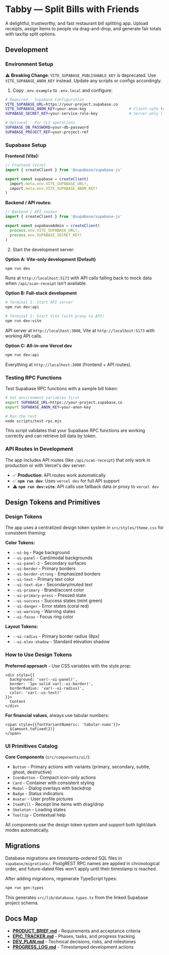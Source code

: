 # Tabby — Split Bills with Friends

A delightful, trustworthy, and fast restaurant bill splitting app. Upload receipts, assign items to people via drag-and-drop, and generate fair totals with tax/tip split options.

## Development

### Environment Setup

⚠️ **Breaking Change**: `VITE_SUPABASE_PUBLISHABLE_KEY` is deprecated. Use `VITE_SUPABASE_ANON_KEY` instead. Update any scripts or configs accordingly.

1. Copy `.env.example` to `.env.local` and configure:

```bash
# Required - Supabase Configuration
VITE_SUPABASE_URL=https://your-project.supabase.co
VITE_SUPABASE_ANON_KEY=your-anon-key                   # Client-safe key
SUPABASE_SECRET_KEY=your-service-role-key              # Server-only (for API routes)

# Optional - For CLI operations
SUPABASE_DB_PASSWORD=your-db-password
SUPABASE_PROJECT_REF=your-project-ref
```

### Supabase Setup

**Frontend (Vite):**
```typescript
// Frontend (Vite)
import { createClient } from '@supabase/supabase-js'

export const supabase = createClient(
  import.meta.env.VITE_SUPABASE_URL!,
  import.meta.env.VITE_SUPABASE_ANON_KEY!
)
```

**Backend / API routes:**
```typescript
// Backend / API routes
import { createClient } from '@supabase/supabase-js'

export const supabaseAdmin = createClient(
  process.env.VITE_SUPABASE_URL!,
  process.env.SUPABASE_SECRET_KEY!
)
```

2. Start the development server:

**Option A: Vite-only development (Default)**
```bash
npm run dev
```
Runs at `http://localhost:5173` with API calls falling back to mock data when `/api/scan-receipt` isn't available.

**Option B: Full-stack development**
```bash
# Terminal 1: Start API server
npm run dev:api

# Terminal 2: Start Vite (with proxy to API)
npm run dev:vite
```
API server at `http://localhost:3000`, Vite at `http://localhost:5173` with working API calls.

**Option C: All-in-one Vercel dev**
```bash
npm run dev:api
```
Everything at `http://localhost:3000` (frontend + API routes).

### Testing RPC Functions

Test Supabase RPC functions with a sample bill token:

```bash
# Set environment variables first
export SUPABASE_URL=https://your-project.supabase.co
export SUPABASE_ANON_KEY=your-anon-key

# Run the test
node scripts/test-rpc.mjs
```

This script validates that your Supabase RPC functions are working correctly and can retrieve bill data by token.

### API Routes in Development

The app includes API routes (like `/api/scan-receipt`) that only work in production or with Vercel's dev server:

- ✅ **Production**: API routes work automatically
- ✅ **`npm run dev`**: Uses `vercel dev` for full API support
- ⚠️  **`npm run dev:vite`**: API calls use fallback data or proxy to `vercel dev`

## Design Tokens and Primitives

### Design Tokens
The app uses a centralized design token system in `src/styles/theme.css` for consistent theming:

**Color Tokens:**
- `--ui-bg` - Page background
- `--ui-panel` - Card/modal backgrounds  
- `--ui-panel-2` - Secondary surfaces
- `--ui-border` - Primary borders
- `--ui-border-strong` - Emphasized borders
- `--ui-text` - Primary text color
- `--ui-text-dim` - Secondary/muted text
- `--ui-primary` - Brand/accent color
- `--ui-primary-press` - Pressed state
- `--ui-success` - Success states (mint green)
- `--ui-danger` - Error states (coral red)
- `--ui-warning` - Warning states
- `--ui-focus` - Focus ring color

**Layout Tokens:**
- `--ui-radius` - Primary border radius (8px)
- `--ui-elev-shadow` - Standard elevation shadow

### How to Use Design Tokens

**Preferred approach** - Use CSS variables with the style prop:
```tsx
<div style={{
  background: 'var(--ui-panel)',
  border: '1px solid var(--ui-border)',
  borderRadius: 'var(--ui-radius)',
  color: 'var(--ui-text)'
}}>
  Content
</div>
```

**For financial values**, always use tabular numbers:
```tsx
<span style={{fontVariantNumeric: 'tabular-nums'}}>
  ${amount.toFixed(2)}
</span>
```

### UI Primitives Catalog

**Core Components** (`src/components/ui/`):
- `Button` - Primary actions with variants (primary, secondary, subtle, ghost, destructive)
- `IconButton` - Compact icon-only actions
- `Card` - Container with consistent styling
- `Modal` - Dialog overlays with backdrop
- `Badge` - Status indicators
- `Avatar` - User profile pictures
- `ItemPill` - Receipt line items with drag/drop
- `Skeleton` - Loading states
- `Tooltip` - Contextual help

All components use the design token system and support both light/dark modes automatically.

## Migrations

Database migrations are timestamp-ordered SQL files in `supabase/migrations/`. PostgREST RPC names are applied in chronological order, and future-dated files won't apply until their timestamp is reached.

After adding migrations, regenerate TypeScript types:

```bash
npm run gen:types
```

This generates `src/lib/database.types.ts` from the linked Supabase project schema.

## Docs Map

- **[PRODUCT_BRIEF.md](PRODUCT_BRIEF.md)** - Requirements and acceptance criteria
- **[EPIC_TRACKER.md](EPIC_TRACKER.md)** - Phases, tasks, and progress tracking  
- **[DEV_PLAN.md](DEV_PLAN.md)** - Technical decisions, risks, and milestones
- **[PROGRESS_LOG.md](PROGRESS_LOG.md)** - Timestamped development actions
